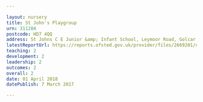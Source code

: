 ```yaml
---

layout: nursery
title: St John's Playgroup
urn: 311284
postcode: HD7 4QQ
address: St Johns C E Junior &amp; Infant School, Leymoor Road, Golcar, HUDDERSFIELD, HD7 4QQ
latestReportUrl: https://reports.ofsted.gov.uk/provider/files/2669201/urn/311284.pdf
teaching: 2
development: 2
leadership: 2
outcomes: 2
overall: 2
date: 01 April 2018 
datePublish: 7 March 2017

---
```


